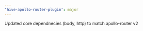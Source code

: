 ```yaml
---
'hive-apollo-router-plugin': major
---
```


Updated core dependnecies (body, http) to match apollo-router v2
